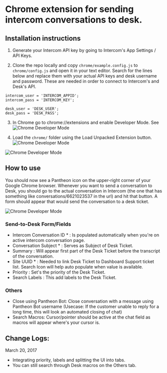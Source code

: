 # Chrome extension for sending intercom conversations to desk.

## Installation instructions

1) Generate your Intercom API key by going to Intercom's App Settings / API Keys.

2) Clone the repo locally and copy `chrome/example.config.js` to `chrome/config.js` and open it in your text editor. Search for the lines below and replace them with your actual API keys and desk username and password. These are needed in order to connect to Intercom's and Desk's API.

```
intercom_user = 'INTERCOM_APPID';
intercom_pass = 'INTERCOM_KEY';

desk_user = 'DESK_USER';
desk_pass = 'DESK_PASS';
```

3) In Chrome go to chrome://extensions and enable Developer Mode. See 
![Chrome Developer Mode](http://content.screencast.com/users/AlexDicix/folders/Jing/media/fc7ce9b5-879e-48fd-ab51-f518f8b7b2b6/00000775.png)

4) Load the `chrome/` folder using the Load Unpacked Extension button.
![Chrome Developer Mode](http://content.screencast.com/users/AlexDicix/folders/Jing/media/bc54e495-14f0-45a8-b255-edce6e9ff80f/00000776.png)

![Chrome Developer Mode](http://content.screencast.com/users/AlexDicix/folders/Jing/media/90fd6c1a-7621-4c9d-83ca-45c32e3de596/00000777.png)

## How to use
You should now see a Pantheon icon on the upper-right corner of your Google Chrome browser. Whenever you want to send a conversation to Desk, you should go to the actual conversation in Intercom (the one that has something like conversations/6621023537 in the url) and hit that button. A form should appear that would send the conversation to a desk ticket.

![Chrome Developer Mode](https://d1ro8r1rbfn3jf.cloudfront.net/ms_104022/2UcVheEYnxr2cKqO5CJSwFkURrRfGp/Untitled-1%2B%2540%2B100%2525%2B%2528Layer%2B2%252C%2BRGB%252F8%252A%2529%2B%252A%2B2017-04-11%2B21-47-28.jpg?Expires=1492004866&Signature=Wgi9nPvyPCRTogjwjRdjc6Y75HsAIbDGzjzK525TcfoMoUK8s~CwzKSykclKBQAO-baWY~VtrHmo~tgJKVsWpu4CRXU~XN7hrw0E-0TWc4hi36i3bSpMPfHF2DQ-t2TNrHkILa7MAwZ-yJ-H2Xr-Pm~NQ9WZpBRqymZdeNebsbf3V0byc9NAxPNX7URyP6TNFAF-P7aA-PE8n1KxFl9VkVQJJg1qBCeJUi95AMSGeJnIU4BlTFbHd0dW2pz2D6nwqmGERZ9wl4flNgtJFSBDh7SvfEmvdyzBqzAHzcKW2VKL0cyqV~umoMrQZfoPiTeJyIg1zO3oXF8T80-jRncg-Q__&Key-Pair-Id=APKAJHEJJBIZWFB73RSA)

### Send-to-Desk Form/Fields
- Intercom Conversation ID * : Is populated automatically when you're on active intercom conversation page.
- Conversation Subject * : Serves as Subject of Desk Ticket.
- Summary : Will appear first part of the Desk Ticket before the transcript of the conversation.
- Site UUID * : Needed to link Desk Ticket to Dashboard Support ticket list. Search Icon will help auto populate when value is available.
- Priority : Set's the priority of the Desk Ticket.
- Search Labels : This add labels to the Desk Ticket.

### Others
- Close using Pantheon Bot: Close conversation with a message using Pantheon Bot username (Usecase: If the customer unable to reply for a long time, this will look an automated closing of chat)
- Search Macros: Cursor/pointer should be active at the chat field as macros will appear where's your cursor is.

## Change Logs:
March 20, 2017
- Integrating priority, labels and splitting the UI into tabs. 
- You can still search through Desk macros on the Others tab.

